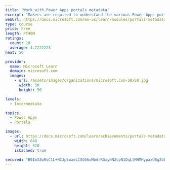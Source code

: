 ```yaml
---
title: "Work with Power Apps portals metadata"
excerpt: "Makers are required to understand the various Power Apps portals metadata components so they can configure the portals app for a variety of unique requirements. This module uses the Portal Management app to configure various portals features by editing the portals metadata."
webUrl: https://docs.microsoft.com/en-us/learn/modules/portals-metadata/
type: course
price: Free
length: PT49M
ratings:
  count: 18
  average: 4.7222223
heat: 50

provider:
  name: Microsoft Learn
  domain: microsoft.com
  images:
    - url: /assets/images/organizations/microsoft.com-50x50.jpg
      width: 50
      height: 50

levels:
  - Intermediate

topics:
  - Power Apps
  - Portals

images:
  - url: https://docs.microsoft.com/learn/achievements/portals-metadata-social.png
    width: 640
    height: 320
    isCached: true

secured: "B9ImXZwRoC1L+HCJp5waeLCSG56uMbdrRGxyNN2cpN1DqLtMHMHypaxU8g2bDJ9ds1R1JOOyoxQB5RLUyv+xtiDMmVMi3G+yARf4NpaPnjnzwF0IIKCTnGbhg2ABlfaIBqjx9hktAuOLs3tIcNuAk43hVuzEAq4ex6sh3fj3FkBrg+99JjUzglB5d5538gQJ+t1Nq5e+tx95kt4l1rUlpn7tI1HM8XXRgx6H1gKJ3e97/P8Z7EM2NglPhJ5NIDG8s7rdhTop8RUyQgmiZYJw80dfPpMKk6qYw8BOA2UCD6WJcg0pgtzayswMn5IgPF/zQr73eO40dYIB2YPfj9mMQKCW+2Q6UclmYyoNI2vGKenZOpupyP7tRdrvqyCFWUdMbiPwompn4OgnVo7FHLGMyDZRfW9F2avciF/P9mdb4BY=;AuWAjKijnotGbHi56dX3qw=="
---
```


